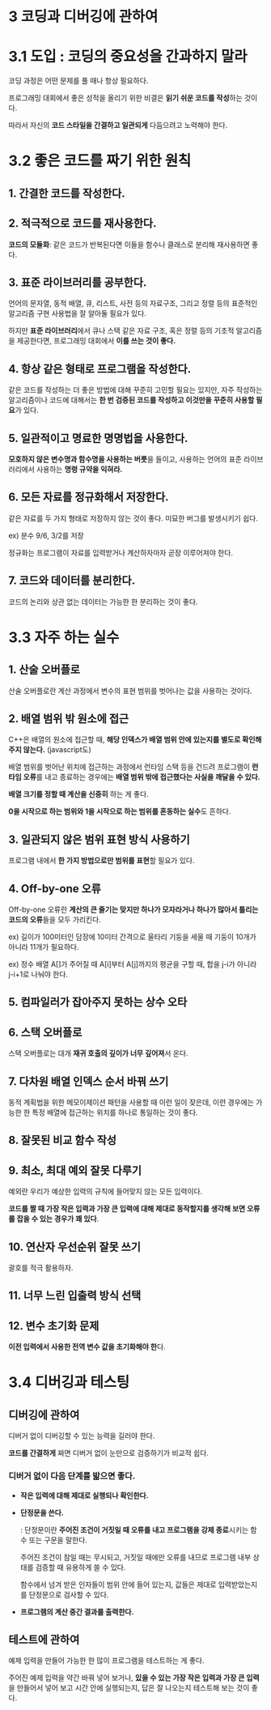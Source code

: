 # 3 코딩과 디버깅에 관하여

# 3.1 도입 : 코딩의 중요성을 간과하지 말라

코딩 과정은 어떤 문제를 풀 때나 항상 필요하다.

프로그래밍 대회에서 좋은 성적을 올리기 위한 비결은 **읽기 쉬운 코드를 작성**하는 것이다.

따라서 자신의 **코드 스타일을 간결하고 일관되게** 다듬으려고 노력해야 한다.

# 3.2 좋은 코드를 짜기 위한 원칙

## 1. **간결한 코드를 작성한다.**

## 2. **적극적으로 코드를 재사용한다.**

**코드의 모듈화**: 같은 코드가 반복된다면 이들을 함수나 클래스로 분리해 재사용하면 좋다.

## 3. **표준 라이브러리를 공부한다.**

언어의 문자열, 동적 배열, 큐, 리스트, 사전 등의 자료구조, 그리고 정렬 등의 표준적인 알고리즘 구현 사용법을 잘 알아둘 필요가 있다.

하지만 **표준 라이브러리**에서 큐나 스택 같은 자료 구조, 혹은 정렬 등의 기초적 알고리즘을 제공한다면, 프로그래밍 대회에서 **이를 쓰는 것이 좋다.**

## 4. **항상 같은 형태로 프로그램을 작성한다.**

같은 코드를 작성하는 더 좋은 방법에 대해 꾸준히 고민할 필요는 있지만, 자주 작성하는 알고리즘이나 코드에 대해서는 **한 번 검증된 코드를 작성하고 이것만을 꾸준히 사용할 필요**가 있다.

## 5. **일관적이고 명료한 명명법을 사용한다.**

**모호하지 않은 변수명과 함수명을 사용하는 버릇**을 들이고, 사용하는 언어의 표준 라이브러리에서 사용하는 **명령 규약을 익혀라.**

## 6. **모든 자료를 정규화해서 저장한다.**

같은 자료를 두 가지 형태로 저장하지 않는 것이 좋다. 미묘한 버그를 발생시키기 쉽다.

ex) 분수 9/6, 3/2를 저장

정규화는 프로그램이 자료를 입력받거나 계산하자마자 곧장 이루어져야 한다.

## 7. **코드와 데이터를 분리한다.**

코드의 논리와 상관 없는 데이터는 가능한 한 분리하는 것이 좋다.

# 3.3 자주 하는 실수

## 1. **산술 오버플로**

산술 오버플로란 계산 과정에서 변수의 표현 범위를 벗어나는 값을 사용하는 것이다.

## 2. **배열 범위 밖 원소에 접근**

C++은 배열의 원소에 접근할 때, **해당 인덱스가 배열 범위 안에 있는지를 별도로 확인해주지 않는다.** (javascript도)

배열 범위를 벗어난 위치에 접근하는 과정에서 런타임 스택 등을 건드려 프로그램이 **런타임 오류**를 내고 종료하는 경우에는 **배열 범위 밖에 접근했다는 사실을 깨달을 수 있다.**

**배열 크기를 정할 때 계산을 신중히** 하는 게 좋다.

**0을 시작으로 하는 범위와 1을 시작으로 하는 범위를 혼동하는 실수**도 흔하다.

## 3. **일관되지 않은 범위 표현 방식 사용하기**

프로그램 내에서 **한 가지 방법으로만 범위를 표현**할 필요가 있다.

## 4. **Off-by-one 오류**

Off-by-one 오류란 **계산의 큰 줄기는 맞지만 하나가 모자라거나 하나가 많아서 틀리는 코드의 오류**들을 모두 가리킨다.

ex) 길이가 100미터인 담장에 10미터 간격으로 울타리 기둥을 세울 때 기둥이 10개가 아니라 11개가 필요하다.

ex) 정수 배열 A[]가 주어질 때 A[i]부터 A[j]까지의 평균을 구할 때, 합을 j-i가 아니라 j-i+1로 나눠야 한다.

## 5. **컴파일러가 잡아주지 못하는 상수 오타**

## 6. **스택 오버플로**

스택 오버플로는 대개 **재귀 호출의 깊이가 너무 깊어져**서 온다.

## 7. **다차원 배열 인덱스 순서 바꿔 쓰기**

동적 계획법을 위한 메모이제이션 패턴을 사용할 때 이런 일이 잦은데, 이런 경우에는 가능한 한 특정 배열에 접근하는 위치를 하나로 통일하는 것이 좋다.

## 8. **잘못된 비교 함수 작성**

## 9. **최소, 최대 예외 잘못 다루기**

예외란 우리가 예상한 입력의 규칙에 들어맞지 않는 모든 입력이다.

**코드를 짤 때 가장 작은 입력과 가장 큰 입력에 대해 제대로 동작할지를 생각해 보면 오류를 잡을 수 있는 경우가 꽤 있다**.

## 10. **연산자 우선순위 잘못 쓰기**

괄호를 적극 활용하자.

## 11. **너무 느린 입출력 방식 선택**

## 12. **변수 초기화 문제**

**이전 입력에서 사용한 전역 변수 값을 초기화해야 한**다.

# 3.4 디버깅과 테스팅

## 디버깅에 관하여

디버거 없이 디버깅할 수 있는 능력을 길러야 한다.

**코드를 간결하게** 짜면 디버거 없이 눈만으로 검증하기가 비교적 쉽다.

### 디버거 없이 다음 단계를 밟으면 좋다.

- **작은 입력에 대해 제대로 실행되나 확인한다.**
- **단정문을 쓴다.**

    : 단정문이란 **주어진 조건이 거짓일 때 오류를 내고 프로그램을 강제 종료**시키는 함수 또는 구문을 말한다.

    주어진 조건이 참일 때는 무시되고, 거짓일 때에만 오류를 내므로 프로그램 내부 상태를 검증할 때 유용하게 쓸 수 있다.

    함수에서 넘겨 받은 인자들이 범위 안에 들어 있는지, 값들은 제대로 입력받았는지를 단정문으로 검사할 수 있다.

- **프로그램의 계산 중간 결과를 출력한다.**

## 테스트에 관하여

예제 입력을 만들어 가능한 한 많이 프로그램을 테스트하는 게 좋다.

주어진 예제 입력을 약간 바꿔 넣어 보거나, **있을 수 있는 가장 작은 입력과 가장 큰 입력**을 만들어서 넣어 보고 시간 안에 실행되는지, 답은 잘 나오는지 테스트해 보는 것이 좋다.